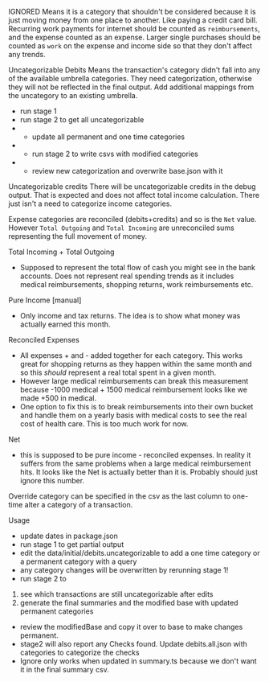 IGNORED 
Means it is a category that shouldn't be considered because it is just moving money from one place to another. Like paying a credit card bill. 
Recurring work payments for internet should be counted as `reimbursements`, and the expense counted as an expense. Larger single purchases should be counted as `work` on the expense and income side so that they don't affect any trends. 

Uncategorizable Debits 
Means the transaction's category didn't fall into any of the available umbrella categories. They need categorization, otherwise they will not be reflected in the final output. Add additional mappings from the uncategory to an existing umbrella. 
- run stage 1
- run stage 2 to get all uncategorizable
- - update all permanent and one time categories
- - run stage 2 to write csvs with modified categories
- - review new categorization and overwrite base.json with it

Uncategorizable credits
There will be uncategorizable credits in the debug output. That is expected and does not affect total income calculation. There just isn't a need to categorize income categories.

Expense categories are reconciled (debits+credits) and so is the `Net` value. However `Total Outgoing` and `Total Incoming` are unreconciled sums representing the full movement of money. 


Total Incoming + Total Outgoing
- Supposed to represent the total flow of cash you might see in the bank accounts. Does not represent real spending trends as it includes medical reimbursements, shopping returns, work reimbursements etc. 

Pure Income [manual]
- Only income and tax returns. The idea is to show what money was actually earned this month. 

Reconciled Expenses
- All expenses + and - added together for each category. This works great for shopping returns as they happen within the same month and so this *should* represent a real total spent in a given month. 
- However large medical reimbursements can break this measurement because -1000 medical + 1500 medical reimbursement looks like we made +500 in medical. 
- One option to fix this is to break reimbursements into their own bucket and handle them on a yearly basis with medical costs to see the real cost of health care. This is too much work for now.

Net
- this is supposed to be pure income - reconciled expenses. In reality it suffers from the same problems when a large medical reimbursement hits. It looks like the Net is actually better than it is. Probably should just ignore this number. 

Override category can be specified in the csv as the last column to one-time alter a category of a transaction.


Usage
- update dates in package.json
- run stage 1 to get partial output
- edit the data/initial/debits.uncategorizable to add a one time category or a permanent category with a query
- any category changes will be overwritten by rerunning stage 1!
- run stage 2 to 
 1. see which transactions are still uncategorizable after edits
 2. generate the final summaries and the modified base with updated permanent categories
- review the modifiedBase and copy it over to base to make changes permanent.
- stage2 will also report any Checks found. Update debits.all.json with categories to categorize the checks
- Ignore only works when updated in summary.ts because we don't want it in the final summary csv. 
